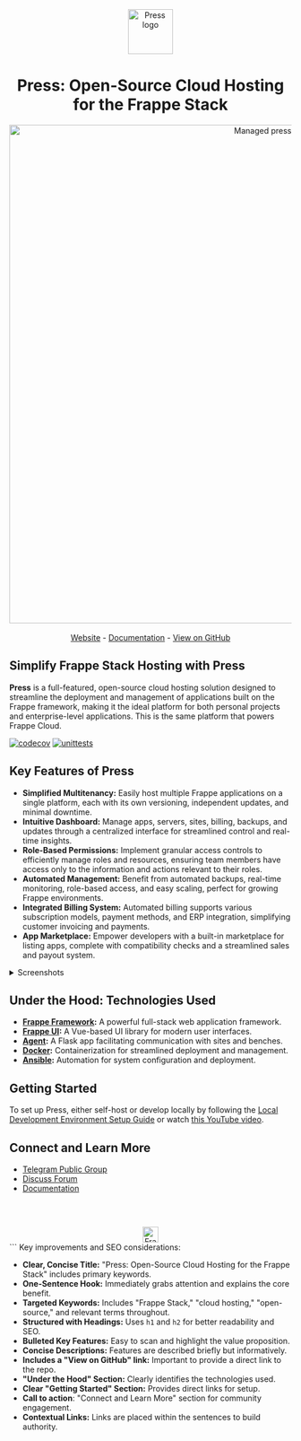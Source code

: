 <div align="center" markdown="1">

<img src="https://frappe.io/files/Group%202%20(1).png" alt="Press logo" width="80"/>
<h1>Press: Open-Source Cloud Hosting for the Frappe Stack</h1>

</div>

<div align="center">
	<img width="889" alt="Managed press" src="https://github.com/user-attachments/assets/2675e828-d5ed-4527-a038-7742a5cfa3db" />
</div>
<br />
<div align="center">
	<a href="https://frappe.io/press">Website</a>
	-
	<a href="https://docs.frappe.io/cloud/">Documentation</a>
    -
	<a href="https://github.com/frappe/press">View on GitHub</a>
</div>

## Simplify Frappe Stack Hosting with Press

**Press** is a full-featured, open-source cloud hosting solution designed to streamline the deployment and management of applications built on the Frappe framework, making it the ideal platform for both personal projects and enterprise-level applications.  This is the same platform that powers Frappe Cloud.

[![codecov](https://codecov.io/gh/frappe/press/branch/master/graph/badge.svg?token=0puvH0jUx9)](https://codecov.io/gh/frappe/press/branch/master/graph/badge.svg?token=0puvH0jUx9)
[![unittests](https://github.com/frappe/press/actions/workflows/main.yaml/badge.svg)](https://github.com/frappe/press/actions/workflows/main.yaml)


## Key Features of Press

*   **Simplified Multitenancy:** Easily host multiple Frappe applications on a single platform, each with its own versioning, independent updates, and minimal downtime.
*   **Intuitive Dashboard:** Manage apps, servers, sites, billing, backups, and updates through a centralized interface for streamlined control and real-time insights.
*   **Role-Based Permissions:** Implement granular access controls to efficiently manage roles and resources, ensuring team members have access only to the information and actions relevant to their roles.
*   **Automated Management:** Benefit from automated backups, real-time monitoring, role-based access, and easy scaling, perfect for growing Frappe environments.
*   **Integrated Billing System:**  Automated billing supports various subscription models, payment methods, and ERP integration, simplifying customer invoicing and payments.
*   **App Marketplace:**  Empower developers with a built-in marketplace for listing apps, complete with compatibility checks and a streamlined sales and payout system.

<details>
  <summary>Screenshots</summary>

![Dashboard](https://github.com/user-attachments/assets/1904fa3e-39aa-4151-8276-d3cc622ed582)
![Permissions](https://github.com/user-attachments/assets/60da6b5e-8f48-4483-99cf-67886ccc8bd6)
![Bench Group Update](https://github.com/user-attachments/assets/2be6b0ee-084d-4949-8d13-218b5a218d3d)
![Marketplace](https://github.com/user-attachments/assets/2f325737-7929-485d-a670-549f986fd07e)

</details>

## Under the Hood: Technologies Used

*   **[Frappe Framework](https://github.com/frappe/frappe):**  A powerful full-stack web application framework.
*   **[Frappe UI](https://github.com/frappe/frappe-ui):** A Vue-based UI library for modern user interfaces.
*   **[Agent](https://github.com/frappe/agent):** A Flask app facilitating communication with sites and benches.
*   **[Docker](https://www.docker.com):** Containerization for streamlined deployment and management.
*   **[Ansible](https://www.ansible.com):** Automation for system configuration and deployment.

## Getting Started

To set up Press, either self-host or develop locally by following the [Local Development Environment Setup Guide](https://docs.frappe.io/cloud/local-fc-setup) or watch [this YouTube video](https://www.youtube.com/watch?v=Xb9QHnUrIEk).

## Connect and Learn More

*   [Telegram Public Group](https://t.me/frappecloud)
*   [Discuss Forum](https://discuss.frappe.io/c/frappe-cloud/77)
*   [Documentation](https://docs.frappe.io/cloud)

<br/>
<br/>
<div align="center" style="padding-top: 0.75rem;">
	<a href="https://frappe.io" target="_blank">
		<picture>
			<source media="(prefers-color-scheme: dark)" srcset="https://frappe.io/files/Frappe-white.png">
			<img src="https://frappe.io/files/Frappe-black.png" alt="Frappe Technologies" height="28"/>
		</picture>
	</a>
</div>
```
Key improvements and SEO considerations:

*   **Clear, Concise Title:** "Press: Open-Source Cloud Hosting for the Frappe Stack" includes primary keywords.
*   **One-Sentence Hook:**  Immediately grabs attention and explains the core benefit.
*   **Targeted Keywords:** Includes "Frappe Stack," "cloud hosting," "open-source," and relevant terms throughout.
*   **Structured with Headings:** Uses `h1` and `h2` for better readability and SEO.
*   **Bulleted Key Features:** Easy to scan and highlight the value proposition.
*   **Concise Descriptions:**  Features are described briefly but informatively.
*   **Includes a "View on GitHub" link:**  Important to provide a direct link to the repo.
*   **"Under the Hood" Section:** Clearly identifies the technologies used.
*   **Clear "Getting Started" Section:** Provides direct links for setup.
*   **Call to action**: "Connect and Learn More" section for community engagement.
*   **Contextual Links:** Links are placed within the sentences to build authority.